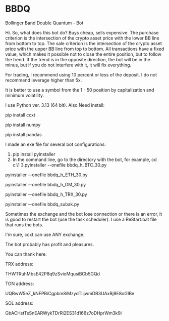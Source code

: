 # BBDQ
Bollinger Band Double Quantum - Bot

Hi.
So, what does this bot do?
Buys cheap, sells expensive.
The purchase criterion is the intersection of the crypto asset price with the lower BB line from bottom to top.
The sale criterion is the intersection of the crypto asset price with the upper BB line from top to bottom.
All transactions have a fixed value, which makes it possible not to close the entire position,
but to follow the trend.
If the trend is in the opposite direction, the bot will be in the minus, 
but if you do not interfere with it, it will fix everything.

For trading, I recommend using 10 percent or less of the deposit.
I do not recommend leverage higher than 5x.

It is better to use a symbol from the 1 - 50 position by capitalization and minimum volatility.

I use Python ver. 3.13 (64 bit). Also Need install:

pip install ccxt

pip install numpy

pip install pandas

I made an exe file for several bot configurations:
1. pip install pyinstaller
2. In the command line, go to the directory with the bot, for example, cd c:\1
3.pyinstaller --onefile bbdq_h_BTC_30.py

pyinstaller --onefile bbdq_h_ETH_30.py

pyinstaller --onefile bbdq_h_OM_30.py

pyinstaller --onefile bbdq_h_TRX_30.py

pyinstaller --onefile bbdq_subak.py

Sometimes the exchange and the bot lose connection or there is an error, 
it is good to restart the bot (use the task scheduler).
I use a ReStart.bat file that runs the bots.

I'm sure, ccxt can use ANY exchange.

The bot probably has profit and pleasures.

You can thank here:

TRX address:

THWTRuhMbsE42P8q9zSvioMqusiBCb5GQd

TON address:

UQBwW5eZ_kNFPBiCgpbm8iMzydTlijwmDB3UAxBj9E8oGIBe

SOL address:

GbACHstTsSnEARWykTDrRi2ES31d166z7oDHprWm3k9i
